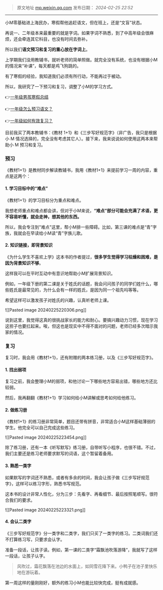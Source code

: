 > 原文地址 [mp.weixin.qq.com](https://mp.weixin.qq.com/s/RKtNUzlSuXHb8djhyQ0Y-g)
> 发布日期： _2024-02-25 22:52_
---


小M零基础进上海民办，寒假帮他追赶语文，但在班上，还是“文盲”状态。

再说一、二年级本来最重要的就是字词。如果字词不熟悉，到了中高年级会很麻烦，还会牵连其它科目，也没有时间去弥补。

所以我们**语文预习和复习的重心放在字词上**。

上学期我们没用教辅书，就听老师的简单照做。就完全没有系统，也没有根据小M的情况来“补课”，每天都是鸡飞狗跳的。

有了寒假的经验，我知道我们必须有所行动，不能再过于被动。

所以，我研究了一下预习和复习，调整了小M的学习方式。

👉[一年级男孩寒假总结](https://mp.weixin.qq.com/s/pNWmiNaTiAJOYHn4CqYaNA)

👉[一年级怎么预习语文？](https://mp.weixin.qq.com/s/j79ort3xPPk1jRPOAric0g)

👉[一年级如何有效复习？](https://mp.weixin.qq.com/s/K2AdPNhPubl8xgbK3dXWRw)

目前我买了两本教辅书：《教材 1+1》和《三步写好规范字》（非广告，我只是根据小 M 情况选择的，完全没有考虑其它人）。接下来，我来说说如何使用这两本来帮助小 M 预习和复习。

### 预习

《教材1+1》是教材同步解读教辅书，我用《教材1+1》来提前学习一周的内容，重点是这两个：

#### 1. 学习目标中的“难点”

《教材1+1》的学习目标分为重点和难点。

我想老师重点和难点都会讲，但对于小M来说，**“难点”部分可能会充满了术语，更不容易听懂，就会走神，想其他的东西。**

所以，我会专注到"难点"这里，帮小M排一些障碍。比如，第三课的难点是“青”字族，我就会在早读给小M读“青”字族儿歌。

#### 2. 知识链接，即背景知识

《为什么学生不喜欢上学》这本书的作者提过，**很多学生觉得学习枯燥和困难，是因为背景知识不够**。

这样我可以在平时互动中有意识地帮助小M扩展背景知识。

例如，一年级下册的第二课是关于姓氏的话题，我会问问孩子的同学们姓什么，哪些姓氏是最常见的，为什么会有一样的姓氏，是因为同一个祖先吗等等。

希望这样可以激发孩子对姓氏的兴趣，认真听老师上课。

![[Pasted image 20240225220306.png]]

说到这里，我觉得这真的很挑战家长的能力和耐心。要搞兴趣动力习惯，现在学习这担子也要扛起来。唉，但这也是现实中不得不面对的问题，老师已经多次暗示我家的情况。

### 复习

复习时，我会用《教材1+1》，还有附赠的两本练习册，以及《三步写好规范字》。

#### 1. 找出弱项
复习之前，我会整理小M的弱项，和他讨论一下哪些地方容易出错，哪些地方还比较弱。

然后，我再翻翻《教材1+1》学习如何给小M讲解或思考如何给他练习。

#### 2. 做练习册

《教材1+1》的练习册非常简单，题目还带有拼音，非常适合小M这样基础薄弱的学生。他完全可以自己完成这些练习。

![[Pasted image 20240225223454.png]]

除了练习册，还有一本《听写默写》练习册，自带听写小程序，也很不错。不过，我们主要还是练习老师要求默写的词语，这个暂留着备用。


#### 3. 熟悉一类字
如果默写的字词还不熟悉，或者有多余的时间，我会让孩子做《三步写好规范字》，这样可以练习字形，熟悉书写规范。

这本书的设计非常人性化，分为三步：先看字、再看细节、最后按照笔顺写。很符合我们的要求。

![[Pasted image 20240225223321.png]]



#### 4. 会认二类字
《三步写好规范字》分一类字和二类字，我们只买了一类字的练习。二类词我们还不打算练习写，只要求会认字。

准备一段话，让孩子读。例如，第一课的二类字“霜飘池吹落游降”，我就写了这样一段话，让孩子认字。

> 风吹过，霜花飘落在池边的水面上，如同雪花降下来。小鸭子在池子里快乐地在游玩着。

第一周这样的量刚刚好，额外的练习小M也能比较快完成，挺有成就感。
